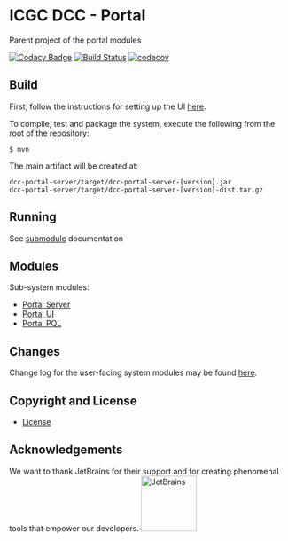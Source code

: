 # ICGC DCC - Portal

Parent project of the portal modules

[![Codacy Badge](https://api.codacy.com/project/badge/Grade/29bb5857a70d4861b46cbcc94d569009)](https://www.codacy.com/app/icgc-dcc/dcc-portal?utm_source=github.com&amp;utm_medium=referral&amp;utm_content=icgc-dcc/dcc-portal&amp;utm_campaign=Badge_Grade)
[![Build Status](https://travis-ci.org/icgc-dcc/dcc-portal.svg?branch=develop)](https://travis-ci.org/icgc-dcc/dcc-portal)
[![codecov](https://codecov.io/gh/icgc-dcc/dcc-portal/branch/develop/graph/badge.svg)](https://codecov.io/gh/icgc-dcc/dcc-portal)


## Build

First, follow the instructions for setting up the UI [here](dcc-portal-ui/README.md#setup).

To compile, test and package the system, execute the following from the root of the repository:

```shell
$ mvn
```

The main artifact will be created at:

```shell
dcc-portal-server/target/dcc-portal-server-[version].jar
dcc-portal-server/target/dcc-portal-server-[version]-dist.tar.gz
```

## Running

See [submodule](#modules) documentation

## Modules

Sub-system modules:

- [Portal Server](dcc-portal-server/README.md)
- [Portal UI](dcc-portal-ui/README.md)
- [Portal PQL](dcc-portal-pql/README.md)

## Changes

Change log for the user-facing system modules may be found [here](CHANGES.md).

## Copyright and License

* [License](LICENSE.md)

## Acknowledgements

We want to thank JetBrains for their support and for creating phenomenal tools that empower our developers.
<img src="https://github.com/icgc-dcc/dcc-portal/blob/develop/jetbrains-logo.png" alt="JetBrains" width="100px">
